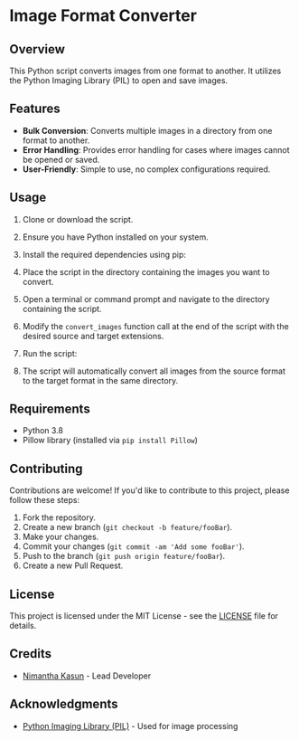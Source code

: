 # Image Format Converter

## Overview
This Python script converts images from one format to another. It utilizes the Python Imaging Library (PIL) to open and save images.

## Features
- **Bulk Conversion**: Converts multiple images in a directory from one format to another.
- **Error Handling**: Provides error handling for cases where images cannot be opened or saved.
- **User-Friendly**: Simple to use, no complex configurations required.

## Usage
1. Clone or download the script.
2. Ensure you have Python installed on your system.
3. Install the required dependencies using pip:

4. Place the script in the directory containing the images you want to convert.
5. Open a terminal or command prompt and navigate to the directory containing the script.
6. Modify the `convert_images` function call at the end of the script with the desired source and target extensions.
7. Run the script:
8. The script will automatically convert all images from the source format to the target format in the same directory.

## Requirements
- Python 3.8
- Pillow library (installed via `pip install Pillow`)

## Contributing
Contributions are welcome! If you'd like to contribute to this project, please follow these steps:
1. Fork the repository.
2. Create a new branch (`git checkout -b feature/fooBar`).
3. Make your changes.
4. Commit your changes (`git commit -am 'Add some fooBar'`).
5. Push to the branch (`git push origin feature/fooBar`).
6. Create a new Pull Request.

## License
This project is licensed under the MIT License - see the [LICENSE](LICENSE) file for details.

## Credits
- [Nimantha Kasun](https://github.com/nimantha2000) - Lead Developer

## Acknowledgments
- [Python Imaging Library (PIL)](https://pillow.readthedocs.io/en/stable/) - Used for image processing

